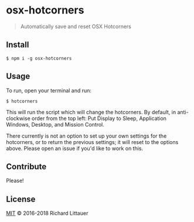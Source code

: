 # osx-hotcorners

> Automatically save and reset OSX Hotcorners

## Install

```
$ npm i -g osx-hotcorners
```

## Usage

To run, open your terminal and run:

```
$ hotcorners
```

This will run the script which will change the hotcorners. By default, in anti-clockwise order from the top left: Put Display to Sleep, Application Windows, Desktop, and Mission Control.

There currently is not an option to set up your own settings for the hotcorners, or to return the previous settings; it will reset to the options above. Please open an issue if you'd like to work on this.

## Contribute

Please!

## License

[MIT](LICENSE.md) © 2016-2018 Richard Littauer
